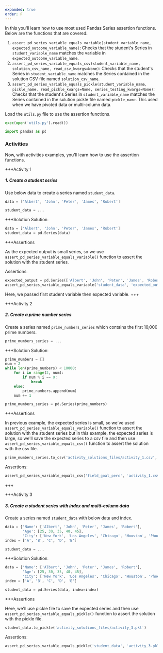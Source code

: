 ```yaml
---
expanded: true
order: F
---
```



In this you'll learn how to use most used Pandas Series assertion
functions. Below are the functions that are covered.

  1.  `assert_pd_series_variable_equals_variable(student_variable_name, expected_outcome_variable_name)`: Checks that the student's Series in `student_variable_name` matches the variable in `expected_outcome_variable_name`.
  2.  `assert_pd_series_variable_equals_csv(student_variable_name, solution_csv_name, read_csv_kwargs=None)`: Checks that the student's Series in `student_variable_name` matches the Series contained in the solution CSV file named `solution_csv_name`.
  3. `assert_pd_series_variable_equals_pickle(student_variable_name, pickle_name, read_pickle_kwargs=None, series_testing_kwargs=None)`: Checks that the student's Series in `student_variable_name` matches the Series contained in the solution pickle file named `pickle_name`. This used when we have pivoted data or multi-column data.


Load the `utils.py` file to use the assertion functions. 

``` python
exec(open('utils.py').read())
```

``` python
import pandas as pd
```

### Activities

Now, with activities examples, you'll learn how to use the assertion functions.


+++Activity 1
##### 1. Create a student series

Use below data to create a series named `student_data`.

``` python
data = ['Albert', 'John', 'Peter', 'James', 'Robert']
```

```python
student_data = ...
```

+++Solution
Solution:

``` python
data = ['Albert', 'John', 'Peter', 'James', 'Robert']
student_data = pd.Series(data)
```

+++Assertions

As the expected output is small series, so we use `assert_pd_series_variable_equals_variable()` function to assert the solution with the student series.

Assertions:

``` python
expected_output = pd.Series(['Albert', 'John', 'Peter', 'James', 'Robert'])
assert_pd_series_variable_equals_variable('student_data', 'expected_output')
```

Here, we passed first student variable then expected variable.
+++


+++Activity 2
##### 2. Create a prime number series

Create a series named `prime_numbers_series` which contains the first 10,000 prime numbers.

``` python
prime_numbers_series = ...
```

+++Solution
Solution:

``` python
prime_numbers = []
num = 2
while len(prime_numbers) < 10000:
    for i in range(2, num):
        if num % i == 0:
            break
    else:
        prime_numbers.append(num)
    num += 1

prime_numbers_series = pd.Series(prime_numbers)
```

+++Assertions

In previous example, the expected series is small, so we've used `assert_pd_series_variable_equals_variable()` function to assert the solution with the student series but in this example, the expected series is large, so we'll save the expected series to a csv file and then use `assert_pd_series_variable_equals_csv()` function to assert the solution with the csv file.

``` python
prime_numbers_series.to_csv('activity_solutions_files/activity_1.csv', index=False)
```

Assertions:

``` python
assert_pd_series_variable_equals_csv('field_goal_perc', 'activity_1.csv')
```
+++


+++Activity 3
##### 3. Create a student series with index and multi-column data

Create a series named `student_data` with below data and index.

``` python
data = {'Name': ['Albert', 'John', 'Peter', 'James', 'Robert'],
        'Age': [25, 30, 35, 40, 45],
        'City': ['New York', 'Los Angeles', 'Chicago', 'Houston', 'Phoenix']}
index = ['A', 'B', 'C', 'D', 'E']
```

``` python
student_data = ...
```

+++Solution
Solution:

``` python
data = {'Name': ['Albert', 'John', 'Peter', 'James', 'Robert'],
        'Age': [25, 30, 35, 40, 45],
        'City': ['New York', 'Los Angeles', 'Chicago', 'Houston', 'Phoenix']}
index = ['A', 'B', 'C', 'D', 'E']

student_data = pd.Series(data, index=index)
```

+++Assertions

Here, we'll use pickle file to save the expected series and then use `assert_pd_series_variable_equals_pickle()` function to assert the solution with the pickle file.

``` python
student_data.to_pickle('activity_solutions_files/activity_3.pkl')
```

Assertions:

``` python
assert_pd_series_variable_equals_pickle('student_data', 'activity_3.pkl')
```

